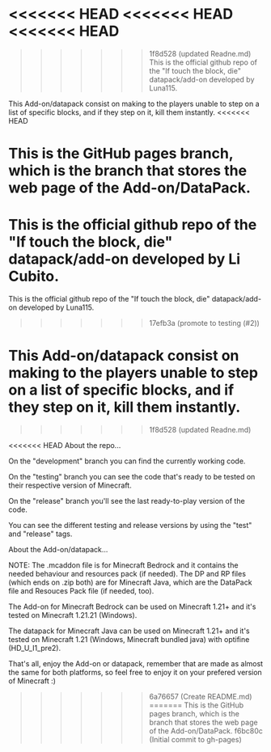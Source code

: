 <<<<<<< HEAD
<<<<<<< HEAD
<<<<<<< HEAD
=======
>>>>>>> 1f8d528 (updated Readne.md)
This is the official github repo of the "If touch the block, die" datapack/add-on developed by Luna115.

This Add-on/datapack consist on making to the players unable to step on a list of specific blocks, and if they step on
it, kill them instantly.
<<<<<<< HEAD

This is the GitHub pages branch, which is the branch that stores the web page of the Add-on/DataPack.
=======
This is the official github repo of the "If touch the block, die" datapack/add-on developed by Li Cubito.
=======
This is the official github repo of the "If touch the block, die" datapack/add-on developed by Luna115.
>>>>>>> 17efb3a (promote to testing (#2))

This Add-on/datapack consist on making to the players unable to step on a list of specific blocks, and if they step on
it, kill them instantly.
=======
>>>>>>> 1f8d528 (updated Readne.md)

<<<<<<< HEAD
About the repo...

On the "development" branch you can find the currently working code.

On the "testing" branch you can see the code that's ready to be tested on their respective version of Minecraft.

On the "release" branch you'll see the last ready-to-play version of the code.

You can see the different testing and release versions by using the "test" and "release" tags.

About the Add-on/datapack...

NOTE: The .mcaddon file is for Minecraft Bedrock and it contains the needed behaviour and resources pack (if needed).
The DP and RP files (which ends on .zip both) are for Minecraft Java, which are the DataPack file and Resouces Pack
file (if needed, too).

The Add-on for Minecraft Bedrock can be used on Minecraft 1.21+ and it's tested on Minecraft 1.21.21 (Windows).

The datapack for Minecraft Java can be used on Minecraft 1.21+ and it's tested on Minecraft 1.21 (Windows, Minecraft bundled java) with optifine (HD_U_I1_pre2).

That's all, enjoy the Add-on or datapack, remember that are made as almost the same for both platforms, so feel free to enjoy it on your prefered version of Minecraft :)
>>>>>>> 6a76657 (Create README.md)
=======
This is the GitHub pages branch, which is the branch that stores the web page of the Add-on/DataPack.
>>>>>>> f6bc80c (Initial commit to gh-pages)

